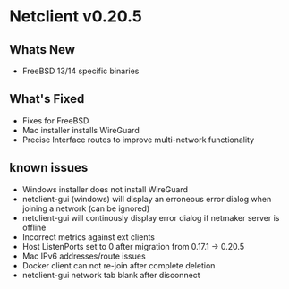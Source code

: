 # Netclient v0.20.5

## Whats New
- FreeBSD 13/14 specific binaries

## What's Fixed
- Fixes for FreeBSD
- Mac installer installs WireGuard
- Precise Interface routes to improve multi-network functionality
     
## known issues
- Windows installer does not install WireGuard
- netclient-gui (windows) will display an erroneous error dialog when joining a network (can be ignored)
- netclient-gui will continously display error dialog if netmaker server is offline
- Incorrect metrics against ext clients
- Host ListenPorts set to 0 after migration from 0.17.1 -> 0.20.5
- Mac IPv6 addresses/route issues
- Docker client can not re-join after complete deletion
- netclient-gui network tab blank after disconnect
